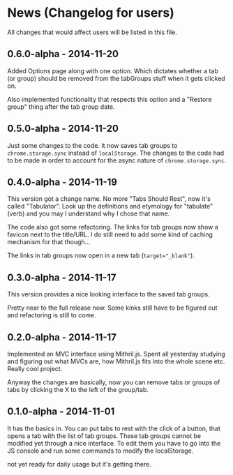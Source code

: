 # News (Changelog for users)

All changes that would affect users will be listed in this file.

## 0.6.0-alpha - 2014-11-20

Added Options page along with one option.  Which dictates whether a tab (or
group) should be removed from the tabGroups stuff when it gets clicked on.

Also implemented functionality that respects this option and a "Restore group"
thing after the tab group date.

## 0.5.0-alpha - 2014-11-20

Just some changes to the code.  It now saves tab groups to `chrome.storage.sync`
instead of `localStorage`.  The changes to the code had to be made in order to
account for the async nature of `chrome.storage.sync`.

## 0.4.0-alpha - 2014-11-19

This version got a change name.  No more "Tabs Should Rest", now it's called
"Tabulator".  Look up the definitions and etymology for "tabulate" (verb) and
you may I understand why I chose that name.

The code also got some refactoring.  The links for tab groups now show a favicon
next to the title/URL.  I do still need to add some kind of caching mechanism
for that though...

The links in tab groups now open in a new tab (`target="_blank"`).

## 0.3.0-alpha - 2014-11-17

This version provides a nice looking interface to the saved tab groups.

Pretty near to the full release now.  Some kinks still have to be figured out
and refactoring is still to come.

## 0.2.0-alpha - 2014-11-17

Implemented an MVC interface using Mithril.js.  Spent all yesterday studying and
figuring out what MVCs are, how Mithril.js fits into the whole scene etc.
Really cool project.

Anyway the changes are basically, now you can remove tabs or groups of tabs by
clicking the X to the left of the group/tab.

## 0.1.0-alpha - 2014-11-01

It has the basics in.  You can put tabs to rest with the click of a button, that
opens a tab with the list of tab groups.  These tab groups cannot be modified
yet through a nice interface.  To edit them you have to go into the JS console
and run some commands to modify the localStorage.

not yet ready for daily usage but it's getting there.

